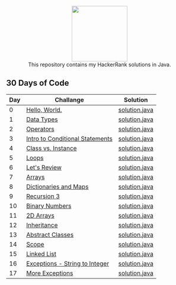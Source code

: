 <p align="center">
    <a href="https://www.hackerrank.com/enes1903telli">
        <img height=150 src="https://hrcdn.net/hackerrank/assets/styleguide/logo_wordmark-13074b67abceb42ce8fd38bdeaac6926.svg">
    </a>
    <br>This repository contains my HackerRank solutions in Java.<br/>
</p>

## 30 Days of Code
|  Day  | Challange | Solution |
|-------|-----------|----------|
|   0   |[Hello, World.](https://www.hackerrank.com/challenges/30-hello-world/problem)|[solution.java](https://github.com/enes-telli/HackerRank/blob/master/30%20Days%20of%20Code/Day%200:%20Hello%2C%20World./solution.java)|
|   1   |[Data Types](https://www.hackerrank.com/challenges/30-data-types/problem)|[solution.java](https://github.com/enes-telli/HackerRank/blob/master/30%20Days%20of%20Code/Day%201:%20Data%20Types/solution.java)|
|   2   |[Operators](https://www.hackerrank.com/challenges/30-operators/problem)|[solution.java](https://github.com/enes-telli/HackerRank/blob/master/30%20Days%20of%20Code/Day%202:%20Operators/solution.java)|
|   3   |[Intro to Conditional Statements](https://www.hackerrank.com/challenges/30-conditional-statements/problem)|[solution.java](https://github.com/enes-telli/HackerRank/blob/master/30%20Days%20of%20Code/Day%203:%20Intro%20to%20Conditional%20Statements/solution.java)|
|   4   |[Class vs. Instance](https://www.hackerrank.com/challenges/30-class-vs-instance/problem)|[solution.java](https://github.com/enes-telli/HackerRank/blob/master/30%20Days%20of%20Code/Day%204:%20Class%20vs.%20Instance/solution.java)|
|   5   |[Loops](https://www.hackerrank.com/challenges/30-loops/problem)|[solution.java](https://github.com/enes-telli/HackerRank/blob/master/30%20Days%20of%20Code/Day%205:%20Loops/solution.java)|
|   6   |[Let's Review](https://www.hackerrank.com/challenges/30-review-loop/problem)|[solution.java](https://github.com/enes-telli/HackerRank/blob/master/30%20Days%20of%20Code/Day%206:%20Let's%20Review/solution.java)|
|   7   |[Arrays](https://www.hackerrank.com/challenges/30-arrays/problem)|[solution.java](https://github.com/enes-telli/HackerRank/blob/master/30%20Days%20of%20Code/Day%207:%20Arrays/solution.java)|
|   8   |[Dictionaries and Maps](https://www.hackerrank.com/challenges/30-dictionaries-and-maps/problem)|[solution.java](https://github.com/enes-telli/HackerRank/blob/master/30%20Days%20of%20Code/Day%208:%20Dictionaries%20and%20Maps/solution.java)|
|   9   |[Recursion 3](https://www.hackerrank.com/challenges/30-recursion/problem)|[solution.java](https://github.com/enes-telli/HackerRank/blob/master/30%20Days%20of%20Code/Day%209:%20Recursion%203/solution.java)|
|   10  |[Binary Numbers](https://www.hackerrank.com/challenges/30-binary-numbers/problem)|[solution.java](https://github.com/enes-telli/HackerRank/blob/master/30%20Days%20of%20Code/Day%20_10:%20Binary%20Numbers/solution.java)|
|   11  |[2D Arrays](https://www.hackerrank.com/challenges/30-2d-arrays/problem)|[solution.java](https://github.com/enes-telli/HackerRank/blob/master/30%20Days%20of%20Code/Day%20_11:%202D%20Arrays/solution.java)|
|   12  |[Inheritance](https://www.hackerrank.com/challenges/30-inheritance/problem)|[solution.java](https://github.com/enes-telli/HackerRank/blob/master/30%20Days%20of%20Code/Day%20_12:%20Inheritance/solution.java)|
|   13  |[Abstract Classes](https://www.hackerrank.com/challenges/30-abstract-classes/problem)|[solution.java](https://github.com/enes-telli/HackerRank/blob/master/30%20Days%20of%20Code/Day%20_13:%20Abstract%20Classes/solution.java)|
|   14  |[Scope](https://www.hackerrank.com/challenges/30-scope/problem)|[solution.java](https://github.com/enes-telli/HackerRank/blob/master/30%20Days%20of%20Code/Day%20_14:%20Scope/solution.java)|
|   15  |[Linked List](https://www.hackerrank.com/challenges/30-linked-list/problem)|[solution.java](https://github.com/enes-telli/HackerRank/blob/master/30%20Days%20of%20Code/Day%20_15:%20Linked%20List/solution.java)|
|   16  |[Exceptions - String to Integer](https://www.hackerrank.com/challenges/30-exceptions-string-to-integer/problem)|[solution.java](https://github.com/enes-telli/HackerRank/blob/master/30%20Days%20of%20Code/Day%20_16:%20Exceptions%20-%20String%20to%20Integer/solution.java)|
|   17  |[More Exceptions](https://www.hackerrank.com/challenges/30-more-exceptions/problem)|[solution.java](https://github.com/enes-telli/HackerRank/blob/master/30%20Days%20of%20Code/Day%20_17:%20More%20Exceptions/solution.java)|
